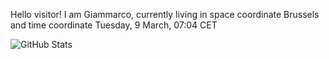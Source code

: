 Hello visitor! I am Giammarco, currently living in space coordinate Brussels and time coordinate Tuesday, 9 March, 07:04 CET

![GitHub Stats](https://github-readme-stats.vercel.app/api?username=grcasanova)
